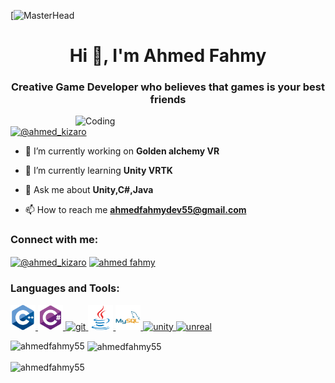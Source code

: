 [![MasterHead](https://user-images.githubusercontent.com/58959408/232639433-cb0aea21-66f0-4508-a771-85e2089c5a87.gif)
<h1 align="center">Hi 👋, I'm Ahmed Fahmy</h1>
<h3 align="center">Creative Game Developer who believes that games is your best friends</h3>
<img align="right" alt="Coding" width="400" src="https://cdn.dribbble.com/users/627811/screenshots/3233907/unity.gif">

<p align="left"> <a href="https://twitter.com/@ahmed_kizaro" target="blank"><img src="https://img.shields.io/twitter/follow/@ahmed_kizaro?logo=twitter&style=for-the-badge" alt="@ahmed_kizaro" /></a> </p>

- 🔭 I’m currently working on **Golden alchemy VR**

- 🌱 I’m currently learning **Unity VRTK**

- 💬 Ask me about **Unity,C#,Java**

- 📫 How to reach me **ahmedfahmydev55@gmail.com**

<h3 align="left">Connect with me:</h3>
<p align="left">
<a href="https://twitter.com/@ahmed_kizaro" target="blank"><img align="center" src="https://raw.githubusercontent.com/rahuldkjain/github-profile-readme-generator/master/src/images/icons/Social/twitter.svg" alt="@ahmed_kizaro" height="30" width="40" /></a>
<a href="https://linkedin.com/in/ahmed fahmy" target="blank"><img align="center" src="https://raw.githubusercontent.com/rahuldkjain/github-profile-readme-generator/master/src/images/icons/Social/linked-in-alt.svg" alt="ahmed fahmy" height="30" width="40" /></a>
</p>

<h3 align="left">Languages and Tools:</h3>
<p align="left"> <a href="https://www.w3schools.com/cpp/" target="_blank" rel="noreferrer"> <img src="https://raw.githubusercontent.com/devicons/devicon/master/icons/cplusplus/cplusplus-original.svg" alt="cplusplus" width="40" height="40"/> </a> <a href="https://www.w3schools.com/cs/" target="_blank" rel="noreferrer"> <img src="https://raw.githubusercontent.com/devicons/devicon/master/icons/csharp/csharp-original.svg" alt="csharp" width="40" height="40"/> </a> <a href="https://git-scm.com/" target="_blank" rel="noreferrer"> <img src="https://www.vectorlogo.zone/logos/git-scm/git-scm-icon.svg" alt="git" width="40" height="40"/> </a> <a href="https://www.java.com" target="_blank" rel="noreferrer"> <img src="https://raw.githubusercontent.com/devicons/devicon/master/icons/java/java-original.svg" alt="java" width="40" height="40"/> </a> <a href="https://www.mysql.com/" target="_blank" rel="noreferrer"> <img src="https://raw.githubusercontent.com/devicons/devicon/master/icons/mysql/mysql-original-wordmark.svg" alt="mysql" width="40" height="40"/> </a> <a href="https://unity.com/" target="_blank" rel="noreferrer"> <img src="https://www.vectorlogo.zone/logos/unity3d/unity3d-icon.svg" alt="unity" width="40" height="40"/> </a> <a href="https://unrealengine.com/" target="_blank" rel="noreferrer"> <img src="https://raw.githubusercontent.com/kenangundogan/fontisto/036b7eca71aab1bef8e6a0518f7329f13ed62f6b/icons/svg/brand/unreal-engine.svg" alt="unreal" width="40" height="40"/> </a> </p>

<p><img align="left" src="https://github-readme-stats.vercel.app/api/top-langs?username=ahmedfahmy55&show_icons=true&locale=en&layout=compact" alt="ahmedfahmy55" /></p>

<p>&nbsp;<img align="center" src="https://github-readme-stats.vercel.app/api?username=ahmedfahmy55&show_icons=true&locale=en" alt="ahmedfahmy55" /></p>

<p><img align="center" src="https://github-readme-streak-stats.herokuapp.com/?user=ahmedfahmy55&" alt="ahmedfahmy55" /></p>
